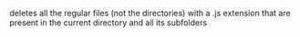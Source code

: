 deletes all the regular files (not the directories) with a .js extension that are present in the current directory and all its subfolders

